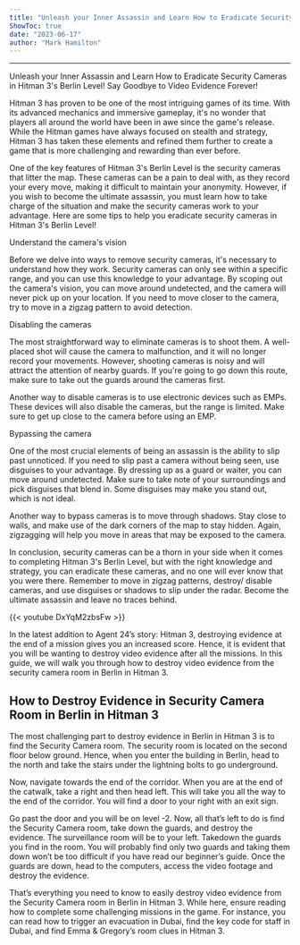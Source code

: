 ```yaml
---
title: "Unleash your Inner Assassin and Learn How to Eradicate Security Cameras in Hitman 3's Berlin Level! Say Goodbye to Video Evidence Forever!"
ShowToc: true 
date: "2023-06-17"
author: "Mark Hamilton"
---
```

*****
Unleash your Inner Assassin and Learn How to Eradicate Security Cameras in Hitman 3's Berlin Level! Say Goodbye to Video Evidence Forever!

Hitman 3 has proven to be one of the most intriguing games of its time. With its advanced mechanics and immersive gameplay, it's no wonder that players all around the world have been in awe since the game's release. While the Hitman games have always focused on stealth and strategy, Hitman 3 has taken these elements and refined them further to create a game that is more challenging and rewarding than ever before.

One of the key features of Hitman 3's Berlin Level is the security cameras that litter the map. These cameras can be a pain to deal with, as they record your every move, making it difficult to maintain your anonymity. However, if you wish to become the ultimate assassin, you must learn how to take charge of the situation and make the security cameras work to your advantage. Here are some tips to help you eradicate security cameras in Hitman 3's Berlin Level!

Understand the camera's vision

Before we delve into ways to remove security cameras, it's necessary to understand how they work. Security cameras can only see within a specific range, and you can use this knowledge to your advantage. By scoping out the camera's vision, you can move around undetected, and the camera will never pick up on your location. If you need to move closer to the camera, try to move in a zigzag pattern to avoid detection.

Disabling the cameras

The most straightforward way to eliminate cameras is to shoot them. A well-placed shot will cause the camera to malfunction, and it will no longer record your movements. However, shooting cameras is noisy and will attract the attention of nearby guards. If you're going to go down this route, make sure to take out the guards around the cameras first.

Another way to disable cameras is to use electronic devices such as EMPs. These devices will also disable the cameras, but the range is limited. Make sure to get up close to the camera before using an EMP.

Bypassing the camera

One of the most crucial elements of being an assassin is the ability to slip past unnoticed. If you need to slip past a camera without being seen, use disguises to your advantage. By dressing up as a guard or waiter, you can move around undetected. Make sure to take note of your surroundings and pick disguises that blend in. Some disguises may make you stand out, which is not ideal.

Another way to bypass cameras is to move through shadows. Stay close to walls, and make use of the dark corners of the map to stay hidden. Again, zigzagging will help you move in areas that may be exposed to the camera.

In conclusion, security cameras can be a thorn in your side when it comes to completing Hitman 3's Berlin Level, but with the right knowledge and strategy, you can eradicate these cameras, and no one will ever know that you were there. Remember to move in zigzag patterns, destroy/ disable cameras, and use disguises or shadows to slip under the radar. Become the ultimate assassin and leave no traces behind.

{{< youtube DxYqM2zbsFw >}} 



In the latest addition to Agent 24’s story: Hitman 3, destroying evidence at the end of a mission gives you an increased score. Hence, it is evident that you will be wanting to destroy video evidence after all the missions. In this guide, we will walk you through how to destroy video evidence from the security camera room in Berlin in Hitman 3.
 
## How to Destroy Evidence in Security Camera Room in Berlin in Hitman 3
 
The most challenging part to destroy evidence in Berlin in Hitman 3 is to find the Security Camera room. The security room is located on the second floor below ground. Hence, when you enter the building in Berlin, head to the north and take the stairs under the lightning bolts to go underground.
 

 
Now, navigate towards the end of the corridor. When you are at the end of the catwalk, take a right and then head left. This will take you all the way to the end of the corridor. You will find a door to your right with an exit sign.
 
Go past the door and you will be on level -2. Now, all that’s left to do is find the Security Camera room, take down the guards, and destroy the evidence. The surveillance room will be to your left. Takedown the guards you find in the room. You will probably find only two guards and taking them down won’t be too difficult if you have read our beginner’s guide. Once the guards are down, head to the computers, access the video footage and destroy the evidence.
 
That’s everything you need to know to easily destroy video evidence from the Security Camera room in Berlin in Hitman 3. While here, ensure reading how to complete some challenging missions in the game. For instance, you can read how to trigger an evacuation in Dubai, find the key code for staff in Dubai, and find Emma & Gregory’s room clues in Hitman 3.




